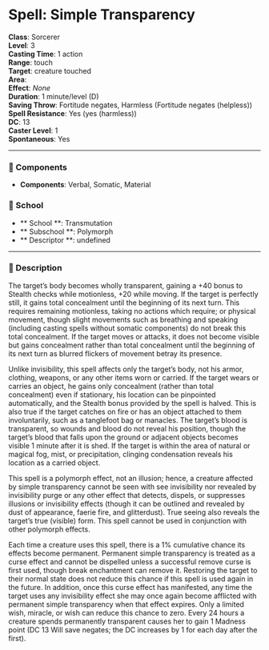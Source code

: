 
# Spell: Simple Transparency
**Class**: Sorcerer  
**Level**: 3  
**Casting Time**: 1 action  
**Range**: touch  
**Target**: creature touched  
**Area**:   
**Effect**: _None_  
**Duration**: 1 minute/level (D)  
**Saving Throw**: Fortitude negates, Harmless (Fortitude negates (helpless))  
**Spell Resistance**: Yes (yes (harmless))  
**DC**: 13  
**Caster Level**: 1  
**Spontaneous**: Yes

---

### 🔮 Components
- **Components**: Verbal, Somatic, Material

### 🏫 School
- ** School **: Transmutation
- ** Subschool **: Polymorph
- ** Descriptor **: undefined
---

### 📜 Description
The target’s body becomes wholly transparent, gaining a +40 bonus to Stealth checks while motionless, +20 while moving. If the target is perfectly still, it gains total concealment until the beginning of its next turn. This requires remaining motionless, taking no actions which require; or physical movement, though slight movements such as breathing and speaking (including casting spells without somatic components) do not break this total concealment. If the target moves or attacks, it does not become visible but gains concealment rather than total concealment until the beginning of its next turn as blurred flickers of movement betray its presence.

Unlike invisibility, this spell affects only the target’s body, not his armor, clothing, weapons, or any other items worn or carried. If the target wears or carries an object, he gains only concealment (rather than total concealment) even if stationary, his location can be pinpointed automatically, and the Stealth bonus provided by the spell is halved. This is also true if the target catches on fire or has an object attached to them involuntarily, such as a tanglefoot bag or manacles. The target’s blood is transparent, so wounds and blood do not reveal his position, though the target’s blood that falls upon the ground or adjacent objects becomes visible 1 minute after it is shed. If the target is within the area of natural or magical fog, mist, or precipitation, clinging condensation reveals his location as a carried object.

This spell is a polymorph effect, not an illusion; hence, a creature affected by simple transparency cannot be seen with see invisibility nor revealed by invisibility purge or any other effect that detects, dispels, or suppresses illusions or invisibility effects (though it can be outlined and revealed by dust of appearance, faerie fire, and glitterdust). True seeing also reveals the target’s true (visible) form. This spell cannot be used in conjunction with other polymorph effects.

Each time a creature uses this spell, there is a 1% cumulative chance its effects become permanent. Permanent simple transparency is treated as a curse effect and cannot be dispelled unless a successful remove curse is first used, though break enchantment can remove it. Restoring the target to their normal state does not reduce this chance if this spell is used again in the future. In addition, once this curse effect has manifested, any time the target uses any invisibility effect she may once again become afflicted with permanent simple transparency when that effect expires. Only a limited wish, miracle, or wish can reduce this chance to zero. Every 24 hours a creature spends permanently transparent causes her to gain 1 Madness point (DC 13 Will save negates; the DC increases by 1 for each day after the first).
